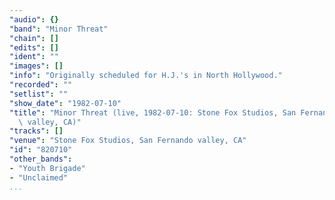 ```yaml
---
"audio": {}
"band": "Minor Threat"
"chain": []
"edits": []
"ident": ""
"images": []
"info": "Originally scheduled for H.J.'s in North Hollywood."
"recorded": ""
"setlist": ""
"show_date": "1982-07-10"
"title": "Minor Threat (live, 1982-07-10: Stone Fox Studios, San Fernando\
  \ valley, CA)"
"tracks": []
"venue": "Stone Fox Studios, San Fernando valley, CA"
"id": "820710"
"other_bands":
- "Youth Brigade"
- "Unclaimed"
...
```


